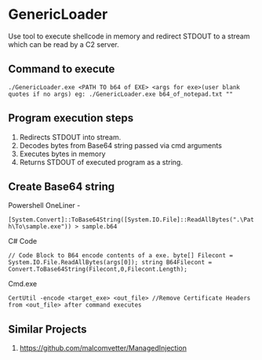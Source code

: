 # GenericLoader

Use tool to execute shellcode in memory and redirect STDOUT to a stream which can be read by a C2 server.

## Command to execute

`./GenericLoader.exe <PATH TO b64 of EXE> <args for exe>(user blank quotes if no args)
eg:
./GenericLoader.exe b64_of_notepad.txt ""
`


## Program execution steps

1. Redirects STDOUT into stream.
2. Decodes bytes from Base64 string passed via cmd arguments
3. Executes bytes in memory
4. Returns STDOUT of executed program as a string.

## Create Base64 string

Powershell OneLiner -

`[System.Convert]::ToBase64String([System.IO.File]::ReadAllBytes(".\Path\To\sample.exe")) > sample.b64`

C# Code

`// Code Block to B64 encode contents of a exe.
byte[] Filecont = System.IO.File.ReadAllBytes(args[0]);
string B64Filecont = Convert.ToBase64String(Filecont,0,Filecont.Length);`

Cmd.exe

`
CertUtil -encode <target_exe> <out_file>
//Remove Certificate Headers from <out_file> after command executes
`


## Similar Projects

1. https://github.com/malcomvetter/ManagedInjection
